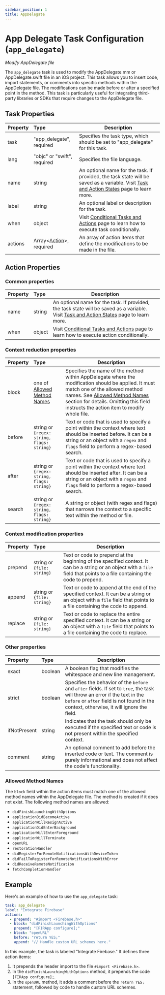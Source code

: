 ```yaml
---
sidebar_position: 1
title: AppDelegate
---
```


# App Delegate Task Configuration (`app_delegate`)

_Modify AppDelegate file_

The `app_delegate` task is used to modify the AppDelegate.mm or AppDelegate.swift file in an iOS project. This task allows you to insert code, import
statements, or
comments into specific methods within the AppDelegate file. The modifications can be made before or after a specified point in the method. This
task is particularly useful for integrating third-party libraries or SDKs that require changes to the AppDelegate file.

## Task Properties

| Property | Type                                            | Description                                                                                                                                              |
|:---------|:------------------------------------------------|----------------------------------------------------------------------------------------------------------------------------------------------------------|
| task     | "app_delegate", required                        | Specifies the task type, which should be set to "app_delegate" for this task.                                                                            |
| lang     | "objc" or "swift", required                     | Specifies the file language.                                                                                                                             |
| name     | string                                          | An optional name for the task. If provided, the task state will be saved as a variable. Visit [Task and Action States](../../states) page to learn more. |
| label    | string                                          | An optional label or description for the task.                                                                                                           |
| when     | object                                          | Visit [Conditional Tasks and Actions](../../when) page to learn how to execute task conditionally.                                                       |
| actions  | Array\<[Action](#action-properties)\>, required | An array of action items that define the modifications to be made in the file.                                                                           |

## Action Properties

### Common properties

| Property | Type   | Description                                                                                                                                              |
|:---------|:-------|----------------------------------------------------------------------------------------------------------------------------------------------------------|
| name     | string | An optional name for the task. If provided, the task state will be saved as a variable. Visit [Task and Action States](../../states) page to learn more. |
| when     | object | Visit [Conditional Tasks and Actions](../../when)  page to learn how to execute action conditionally.                                                    |

### Context reduction properties

| Property | Type                                                 | Description                                                                                                                                                                                                                                                                             |
|:---------|:-----------------------------------------------------|-----------------------------------------------------------------------------------------------------------------------------------------------------------------------------------------------------------------------------------------------------------------------------------------|
| block    | one of [Allowed Method Names](#allowed-method-names) | Specifies the name of the method within AppDelegate where the modification should be applied. It must match one of the allowed method names. See [Allowed Method Names](#allowed-method-names) section for details. Omitting this field instructs the action item to modify whole file. |
| before   | string or `{regex: string, flags: string}`           | Text or code that is used to specify a point within the context where text should be inserted before. It can be a string or an object with a `regex` and `flags` field to perform a regex-based search.                                                                                 |
| after    | string or `{regex: string, flags: string}`           | Text or code that is used to specify a point within the context where text should be inserted after. It can be a string or an object with a `regex` and `flags` field to perform a regex-based search.                                                                                  |
| search   | string or `{regex: string, flags: string}`           | A string or object (with regex and flags) that narrows the context to a specific text within the method or file.                                                                                                                                                                        |

### Context modification properties

| Property | Type                       | Description                                                                                                                                                                  |
|:---------|:---------------------------|------------------------------------------------------------------------------------------------------------------------------------------------------------------------------|
| prepend  | string or `{file: string}` | Text or code to prepend at the beginning of the specified context. It can be a string or an object with a `file` field that points to a file containing the code to prepend. |
| append   | string or `{file: string}` | Text or code to append at the end of the specified context. It can be a string or an object with a `file` field that points to a file containing the code to append.         |
| replace  | string or `{file: string}` | Text or code to replace the entire specified context. It can be a string or an object with a `file` field that points to a file containing the code to replace.              |

### Other properties

| Property     | Type    | Description                                                                                                                                                                                                              |
|:-------------|:--------|--------------------------------------------------------------------------------------------------------------------------------------------------------------------------------------------------------------------------|
| exact        | boolean | A boolean flag that modifies the whitespace and new line management.                                                                                                                                                     |
| strict       | boolean | Specifies the behavior of the `before` and `after` fields. If set to `true`, the task will throw an error if the text in the `before` or `after` field is not found in the context, otherwise, it will ignore the field. |
| ifNotPresent | string  | Indicates that the task should only be executed if the specified text or code is not present within the specified context.                                                                                               |
| comment      | string  | An optional comment to add before the inserted code or text. The comment is purely informational and does not affect the code's functionality.                                                                           |

### Allowed Method Names

The `block` field within the action items must match one of the allowed method names within the AppDelegate file. The method is created if it does
not exist. The following method names are allowed:

- `didFinishLaunchingWithOptions`
- `applicationDidBecomeActive`
- `applicationWillResignActive`
- `applicationDidEnterBackground`
- `applicationWillEnterForeground`
- `applicationWillTerminate`
- `openURL`
- `restorationHandler`
- `didRegisterForRemoteNotificationsWithDeviceToken`
- `didFailToRegisterForRemoteNotificationsWithError`
- `didReceiveRemoteNotification`
- `fetchCompletionHandler`

## Example

Here's an example of how to use the `app_delegate` task:

```yaml
task: app_delegate
label: "Integrate Firebase"
actions:
  - prepend: "#import <Firebase.h>"
  - block: "didFinishLaunchingWithOptions"
    prepend: "[FIRApp configure];"
  - block: "openURL"
    before: "return YES;"
    append: "// Handle custom URL schemes here."
```

In this example, the task is labeled "Integrate Firebase." It defines three action items:

1. It prepends the header import to the file `#import <Firebase.h>`.
2. In the `didFinishLaunchingWithOptions` method, it prepends the code `[FIRApp configure];`.
3. In the `openURL` method, it adds a comment before the `return YES;` statement, followed by code to handle custom URL schemes.
